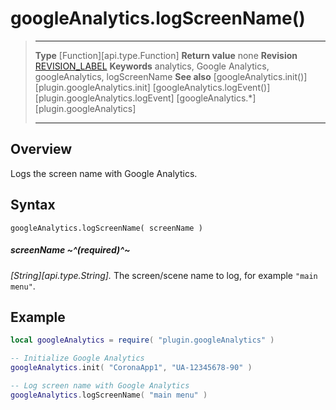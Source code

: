 # googleAnalytics.logScreenName()

> --------------------- ------------------------------------------------------------------------------------------
> __Type__              [Function][api.type.Function]
> __Return value__      none
> __Revision__          [REVISION_LABEL](REVISION_URL)
> __Keywords__          analytics, Google Analytics, googleAnalytics, logScreenName
> __See also__          [googleAnalytics.init()][plugin.googleAnalytics.init]
>						[googleAnalytics.logEvent()][plugin.googleAnalytics.logEvent]
>						[googleAnalytics.*][plugin.googleAnalytics]
> --------------------- ------------------------------------------------------------------------------------------


## Overview

Logs the screen name with Google Analytics.


## Syntax

	googleAnalytics.logScreenName( screenName )

##### screenName ~^(required)^~
_[String][api.type.String]._ The screen/scene name to log, for example `"main menu"`.


## Example

``````lua
local googleAnalytics = require( "plugin.googleAnalytics" )

-- Initialize Google Analytics
googleAnalytics.init( "CoronaApp1", "UA-12345678-90" )

-- Log screen name with Google Analytics
googleAnalytics.logScreenName( "main menu" )
``````

